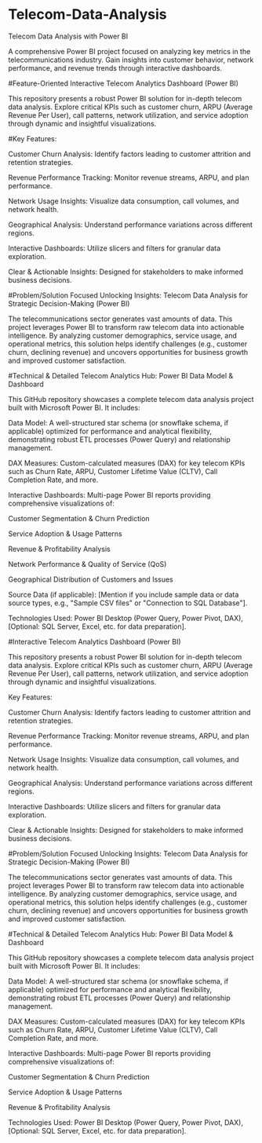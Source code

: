 # Telecom-Data-Analysis
Telecom Data Analysis with Power BI

A comprehensive Power BI project focused on analyzing key metrics in the telecommunications industry. Gain insights into customer behavior, network performance, and revenue trends through interactive dashboards.

#Feature-Oriented
Interactive Telecom Analytics Dashboard (Power BI)

This repository presents a robust Power BI solution for in-depth telecom data analysis. Explore critical KPIs such as customer churn, ARPU (Average Revenue Per User), call patterns, network utilization, and service adoption through dynamic and insightful visualizations.

#Key Features:

Customer Churn Analysis: Identify factors leading to customer attrition and retention strategies.

Revenue Performance Tracking: Monitor revenue streams, ARPU, and plan performance.

Network Usage Insights: Visualize data consumption, call volumes, and network health.

Geographical Analysis: Understand performance variations across different regions.

Interactive Dashboards: Utilize slicers and filters for granular data exploration.

Clear & Actionable Insights: Designed for stakeholders to make informed business decisions.

#Problem/Solution Focused
Unlocking Insights: Telecom Data Analysis for Strategic Decision-Making (Power BI)

The telecommunications sector generates vast amounts of data. This project leverages Power BI to transform raw telecom data into actionable intelligence. By analyzing customer demographics, service usage, and operational metrics, this solution helps identify challenges (e.g., customer churn, declining revenue) and uncovers opportunities for business growth and improved customer satisfaction.

#Technical & Detailed
Telecom Analytics Hub: Power BI Data Model & Dashboard

This GitHub repository showcases a complete telecom data analysis project built with Microsoft Power BI. It includes:

Data Model: A well-structured star schema (or snowflake schema, if applicable) optimized for performance and analytical flexibility, demonstrating robust ETL processes (Power Query) and relationship management.

DAX Measures: Custom-calculated measures (DAX) for key telecom KPIs such as Churn Rate, ARPU, Customer Lifetime Value (CLTV), Call Completion Rate, and more.

Interactive Dashboards: Multi-page Power BI reports providing comprehensive visualizations of:

Customer Segmentation & Churn Prediction

Service Adoption & Usage Patterns

Revenue & Profitability Analysis

Network Performance & Quality of Service (QoS)

Geographical Distribution of Customers and Issues

Source Data (if applicable): [Mention if you include sample data or data source types, e.g., "Sample CSV files" or "Connection to SQL Database"].

Technologies Used: Power BI Desktop (Power Query, Power Pivot, DAX), [Optional: SQL Server, Excel, etc. for data preparation].


#Interactive Telecom Analytics Dashboard (Power BI)

This repository presents a robust Power BI solution for in-depth telecom data analysis. Explore critical KPIs such as customer churn, ARPU (Average Revenue Per User), call patterns, network utilization, and service adoption through dynamic and insightful visualizations.

Key Features:

Customer Churn Analysis: Identify factors leading to customer attrition and retention strategies.

Revenue Performance Tracking: Monitor revenue streams, ARPU, and plan performance.

Network Usage Insights: Visualize data consumption, call volumes, and network health.

Geographical Analysis: Understand performance variations across different regions.

Interactive Dashboards: Utilize slicers and filters for granular data exploration.

Clear & Actionable Insights: Designed for stakeholders to make informed business decisions.

#Problem/Solution Focused
Unlocking Insights: Telecom Data Analysis for Strategic Decision-Making (Power BI)

The telecommunications sector generates vast amounts of data. This project leverages Power BI to transform raw telecom data into actionable intelligence. By analyzing customer demographics, service usage, and operational metrics, this solution helps identify challenges (e.g., customer churn, declining revenue) and uncovers opportunities for business growth and improved customer satisfaction.

#Technical & Detailed
Telecom Analytics Hub: Power BI Data Model & Dashboard

This GitHub repository showcases a complete telecom data analysis project built with Microsoft Power BI. It includes:

Data Model: A well-structured star schema (or snowflake schema, if applicable) optimized for performance and analytical flexibility, demonstrating robust ETL processes (Power Query) and relationship management.

DAX Measures: Custom-calculated measures (DAX) for key telecom KPIs such as Churn Rate, ARPU, Customer Lifetime Value (CLTV), Call Completion Rate, and more.

Interactive Dashboards: Multi-page Power BI reports providing comprehensive visualizations of:

Customer Segmentation & Churn Prediction

Service Adoption & Usage Patterns

Revenue & Profitability Analysis

Technologies Used: Power BI Desktop (Power Query, Power Pivot, DAX), [Optional: SQL Server, Excel, etc. for data preparation].

